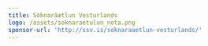 ```yaml
---
title: Sóknaráætlun Vesturlands
logo: /assets/soknaraetulun_nota.png
sponsor-url: 'http://ssv.is/soknaraaetlun-vesturlands/'
---
```



